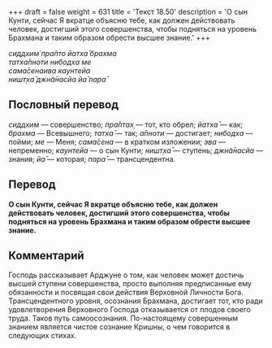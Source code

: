 +++
draft = false
weight = 631
title = 'Текст 18.50'
description = 'О сын Кунти, сейчас Я вкратце объясню тебе, как должен действовать человек, достигший этого совершенства, чтобы подняться на уровень Брахмана и таким образом обрести высшее знание.'
+++

_сиддхим̇ пра̄пто йатха̄ брахма  
татха̄пноти нибодха ме  
сама̄сенаива каунтейа  
ништ̣ха̄ джн̃а̄насйа йа̄ пара̄_

## Пословный перевод

_сиддхим_ — совершенство; _пра̄птах̣_ — тот, кто обрел; _йатха̄_ — как; _брахма_ — Всевышнего; _татха̄_ — так; _а̄пноти_ — достигает; _нибодха_ — пойми; _ме_ — Меня; _сама̄сена_ — в кратком изложении; _эва_ — непременно; _каунтейа_ — о сын Кунти; _ништ̣ха̄_ — ступень; _джн̃а̄насйа_ — знания; _йа̄_ — которая; _пара̄_ — трансцендентна.

## Перевод

**О сын Кунти, сейчас Я вкратце объясню тебе, как должен действовать человек, достигший этого совершенства, чтобы подняться на уровень Брахмана и таким образом обрести высшее знание.**

## Комментарий

Господь рассказывает Арджуне о том, как человек может достичь высшей ступени совершенства, просто выполняя предписанные ему обязанности и посвящая свои действия Верховной Личности Бога. Трансцендентного уровня, осознания Брахмана, достигает тот, кто ради удовлетворения Верховного Господа отказывается от плодов своего труда. Таков путь самоосознания. По-настоящему совершенным знанием является чистое сознание Кришны, о чем говорится в следующих стихах.
